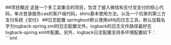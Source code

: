 ##项目概述
这是一个多工具集合的项目，包含了接入微信和支付宝支付的核心代码，单点登录服务cas的客户端代码，shiro基本使用方法，以及一个坑爹的第三方支付系统《宝付》
##日志配置
springboot默认使用slf4j的日志工具，默认加载名字为logback-spring.xml的日志配置文件。logback的日志文件路径最好在logback-spring.xml中配置。另外，logback日志配置支持多环境配置如下：```xml
<springProfile name="localtest">
     <property name="LOG_HOME" value="D:/logs/${APPLICATION_NAME}"/>
     <property name="LOG_COMMON_HISTORY" value="1"/>
     <property name="LOG_ERROR_HISTORY" value="1"/>
</springProfile>
<springProfile name="prod">
     <property name="LOG_HOME" value="/home/logs/atesi/${APPLICATION_NAME}"/>
     <property name="LOG_COMMON_HISTORY" value="5"/>
     <property name="LOG_ERROR_HISTORY" value="10"/>
</springProfile>
```